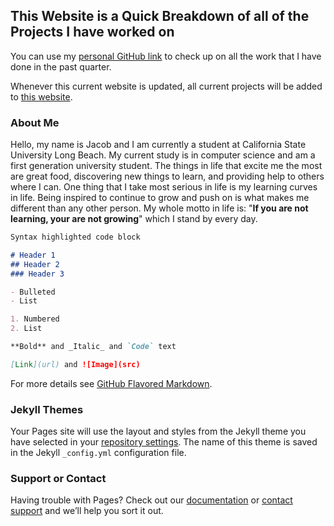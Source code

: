 ## This Website is a Quick Breakdown of all of the Projects I have worked on

You can use my [personal GitHub link](https://github.com/TakeshiJay) to check up on all the work that I have done in the past quarter. 

Whenever this current website is updated, all current projects will be added to [this website](https://takeshijay.github.io/).

### About Me

Hello, my name is Jacob and I am currently a student at California State University Long Beach. My current study is in
computer science and am a first generation university student. The things in life that excite me the most are great food,
discovering new things to learn, and providing help to others where I can. One thing that I take most serious in life is
my learning curves in life. Being inspired to continue to grow and push on is what makes me different than any other person. My whole motto in life is: "__If you are not learning, your are not growing__" which I stand by every day.

```markdown
Syntax highlighted code block

# Header 1
## Header 2
### Header 3

- Bulleted
- List

1. Numbered
2. List

**Bold** and _Italic_ and `Code` text

[Link](url) and ![Image](src)
```

For more details see [GitHub Flavored Markdown](https://guides.github.com/features/mastering-markdown/).

### Jekyll Themes

Your Pages site will use the layout and styles from the Jekyll theme you have selected in your [repository settings](https://github.com/TakeshiJay/TakeshiJay.github.io/settings/pages). The name of this theme is saved in the Jekyll `_config.yml` configuration file.

### Support or Contact

Having trouble with Pages? Check out our [documentation](https://docs.github.com/categories/github-pages-basics/) or [contact support](https://support.github.com/contact) and we’ll help you sort it out.
